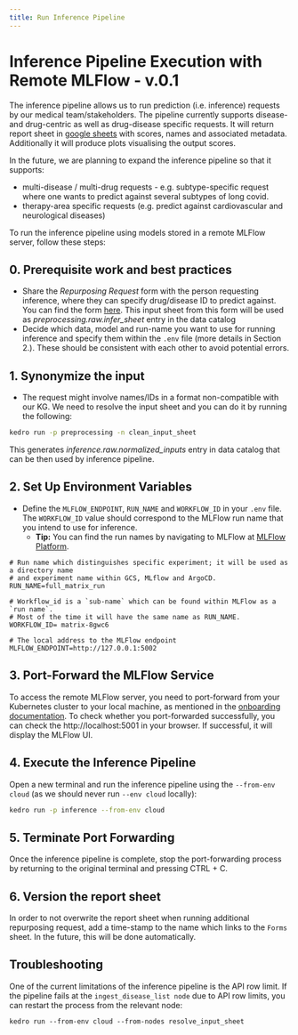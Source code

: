 ```yaml
---
title: Run Inference Pipeline
---
```

<!-- NOTE: This file was partially generated using AI assistance.  -->

# Inference Pipeline Execution with Remote MLFlow - v.0.1

The inference pipeline allows us to run prediction (i.e. inference) requests by our medical team/stakeholders. The pipeline currently supports disease- and drug-centric as well as drug-disease specific requests. It will return report sheet in [google sheets](https://docs.google.com/spreadsheets/d/1CioSCCQxUdACn1NfWU9XRyC-9j_ERc2hmZzaDd8XgcQ/edit?gid=217784827#gid=217784827) with scores, names and associated metadata. Additionally it will produce plots visualising the output scores.

In the future, we are planning to expand the inference pipeline so that it supports:
- multi-disease / multi-drug requests - e.g. subtype-specific request where one wants to predict against several subtypes of long covid.
- therapy-area specific requests (e.g. predict against cardiovascular and neurological diseases)

To run the inference pipeline using models stored in a remote MLFlow server, follow these steps:

## 0. Prerequisite work and best practices
- Share the _Repurposing Request_ form with the person requesting inference, where they can specify drug/disease ID to predict against. You can find the form [here](https://docs.google.com/forms/d/e/1FAIpQLSecz1PUR1Bghe6YzHRB5heYiT3YdnKZq5p2GN4sYfEz3LqDFA/viewform). This input sheet from this form will be used as *preprocessing.raw.infer_sheet* entry in the data catalog
- Decide which data, model and run-name you want to use for running inference and specify them within the `.env` file (more details in Section 2.). These should be consistent with each other to avoid potential errors.

## 1. Synonymize the input 
- The request might involve names/IDs in a format non-compatible with our KG. We need to resolve the input sheet and you can do it by running the following:
```bash
kedro run -p preprocessing -n clean_input_sheet
```
This generates *inference.raw.normalized_inputs* entry in data catalog that can be then used by inference pipeline. 

## 2. Set Up Environment Variables
- Define the `MLFLOW_ENDPOINT`, `RUN_NAME` and `WORKFLOW_ID` in your `.env` file. The `WORKFLOW_ID` value should correspond to the MLFlow run name that you intend to use for inference.
  - **Tip:** You can find the run names by navigating to MLFlow at [MLFlow Platform](https://mlflow.platform.dev.everycure.org/).

```
# Run name which distinguishes specific experiment; it will be used as a directory name
# and experiment name within GCS, MLflow and ArgoCD.
RUN_NAME=full_matrix_run

# Workflow_id is a `sub-name` which can be found within MLFlow as a `run name`. 
# Most of the time it will have the same name as RUN_NAME.
WORKFLOW_ID= matrix-8gwc6

# The local address to the MLFlow endpoint
MLFLOW_ENDPOINT=http://127.0.0.1:5002
```

## 3. Port-Forward the MLFlow Service
To access the remote MLFlow server, you need to port-forward from your Kubernetes cluster to your local machine, as mentioned in the [onboarding documentation](https://docs.dev.everycure.org/onboarding/local-setup/). To check whether you port-forwarded successfully, you can check the http://localhost:5001 in your browser. If successful, it will display the MLFlow UI.

## 4. Execute the Inference Pipeline
Open a new terminal and run the inference pipeline using the `--from-env cloud` (as we should never run `--env cloud` locally):

```bash
kedro run -p inference --from-env cloud
```

## 5. Terminate Port Forwarding

Once the inference pipeline is complete, stop the port-forwarding process by returning to the original terminal and pressing CTRL + C.

## 6. Version the report sheet
In order to not overwrite the report sheet when running additional repurposing request, add a time-stamp to the name which links to the `Forms` sheet. In the future, this will be done automatically.

## Troubleshooting 
One of the current limitations of the inference pipeline is the API row limit. If the pipeline fails at the `ingest_disease_list node` due to API row limits, you can restart the process from the relevant node:
```
kedro run --from-env cloud --from-nodes resolve_input_sheet
```
